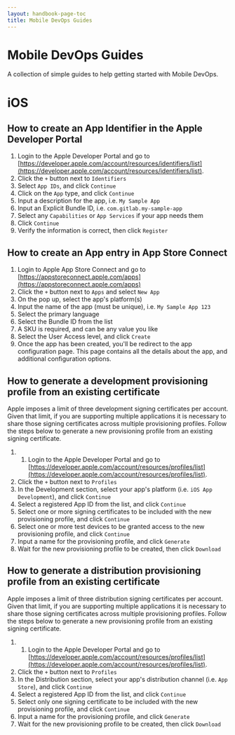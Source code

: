 ```yaml
---
layout: handbook-page-toc
title: Mobile DevOps Guides
---
```


# Mobile DevOps Guides

A collection of simple guides to help getting started with Mobile DevOps.

# iOS

## How to create an App Identifier in the Apple Developer Portal

1. Login to the Apple Developer Portal and go to [https://developer.apple.com/account/resources/identifiers/list](https://developer.apple.com/account/resources/identifiers/list).
1. Click the `+` button next to `Identifiers`
1. Select `App IDs`, and click `Continue`
1. Click on the `App` type, and click `Continue`
1. Input a description for the app, i.e. `My Sample App` 
1. Input an Explicit Bundle ID, i.e. `com.gitlab.my-sample-app`
1. Select any `Capabilities` or `App Services` if your app needs them
1. Click `Continue`
1. Verify the information is correct, then click `Register`

## How to create an App entry in App Store Connect

1. Login to Apple App Store Connect and go to [https://appstoreconnect.apple.com/apps](https://appstoreconnect.apple.com/apps)
1. Click the `+` button next to `Apps` and select `New App` 
1. On the pop up, select the app's platform(s)
1. Input the name of the app (must be unique), i.e. `My Sample App 123`
1. Select the primary language
1. Select the Bundle ID from the list
1. A SKU is required, and can be any value you like 
1. Select the User Access level, and click `Create`
1. Once the app has been created, you'll be redirect to the app configuration page. This page contains all the details about the app, and additional configuration options.

## How to generate a development provisioning profile from an existing certificate

Apple imposes a limit of three development signing certificates per account. Given that limit, if you are supporting multiple applications it is necessary to share those signing certificates across multiple provisioning profiles. Follow the steps below to generate a new provisioning profile from an existing signing certificate.

1. 1. Login to the Apple Developer Portal and go to [https://developer.apple.com/account/resources/profiles/list](https://developer.apple.com/account/resources/profiles/list).
1. Click the `+` button next to `Profiles`
1. In the Development section, select your app's platform (i.e. `iOS App Development`), and click `Continue`
1. Select a registered App ID from the list, and click `Continue`
1. Select one or more signing certificates to be included with the new provisioning profile, and click `Continue`
1. Select one or more test devices to be granted access to the new provisioning profile, and click `Continue`
1. Input a name for the provisioning profile, and click `Generate`
1. Wait for the new provisioning profile to be created, then click `Download`

## How to generate a distribution provisioning profile from an existing certificate

Apple imposes a limit of three distribution signing certificates per account. Given that limit, if you are supporting multiple applications it is necessary to share those signing certificates across multiple provisioning profiles. Follow the steps below to generate a new provisioning profile from an existing signing certificate.

1. 1. Login to the Apple Developer Portal and go to [https://developer.apple.com/account/resources/profiles/list](https://developer.apple.com/account/resources/profiles/list).
1. Click the `+` button next to `Profiles`
1. In the Distribution section, select your app's distribution channel (i.e. `App Store`), and click `Continue`
1. Select a registered App ID from the list, and click `Continue`
1. Select only one signing certificate to be included with the new provisioning profile, and click `Continue`
1. Input a name for the provisioning profile, and click `Generate`
1. Wait for the new provisioning profile to be created, then click `Download`

